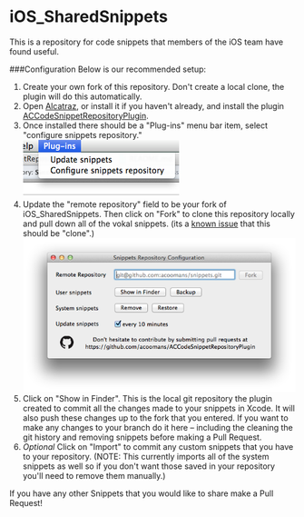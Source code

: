iOS_SharedSnippets
==================

This is a repository for code snippets that members of the iOS team have found useful.  

###Configuration
Below is our recommended setup:

1. Create your own fork of this repository. Don't create a local clone, the plugin will do this automatically. 
2. Open [Alcatraz](http://alcatraz.io/), or install it if you haven't already, and install the plugin [ACCodeSnippetRepositoryPlugin](https://github.com/acoomans/ACCodeSnippetRepositoryPlugin).
3. Once installed there should be a "Plug-ins" menu bar item, select "configure snippets repository."
![ScreenShots](Screenshots/screenshot01.png)
4. Update the "remote repository" field to be your fork of iOS_SharedSnippets.  Then click on "Fork" to clone this repository locally and pull down all of the vokal snippets. (its a [known issue](https://github.com/acoomans/ACCodeSnippetRepositoryPlugin/issues/8) that this should be "clone".)
![ScreenShots](Screenshots/screenshot02.png)
5. Click on "Show in Finder". This is the local git repository the plugin created to commit all the changes made to your snippets in Xcode.  It will also push these changes up to the fork that you entered.  If you want to make any changes to your branch do it here – including the cleaning the git history and removing snippets before making a Pull Request.
6. *Optional* Click on "Import" to commit any custom snippets that you have to your repository. (NOTE: This currently imports all of the system snippets as well so if you don't want those saved in your repository you'll need to remove them manually.) 


If you have any other Snippets that you would like to share make a Pull Request!